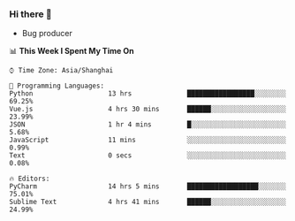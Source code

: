 ### Hi there 👋
* Bug producer
<!--START_SECTION:waka-->
📊 **This Week I Spent My Time On** 

```text
⌚︎ Time Zone: Asia/Shanghai

💬 Programming Languages: 
Python                   13 hrs              █████████████████░░░░░░░░   69.25% 
Vue.js                   4 hrs 30 mins       ██████░░░░░░░░░░░░░░░░░░░   23.99% 
JSON                     1 hr 4 mins         █░░░░░░░░░░░░░░░░░░░░░░░░   5.68% 
JavaScript               11 mins             ░░░░░░░░░░░░░░░░░░░░░░░░░   0.99% 
Text                     0 secs              ░░░░░░░░░░░░░░░░░░░░░░░░░   0.08%

🔥 Editors: 
PyCharm                  14 hrs 5 mins       ██████████████████░░░░░░░   75.01% 
Sublime Text             4 hrs 41 mins       ██████░░░░░░░░░░░░░░░░░░░   24.99%

```


<!--END_SECTION:waka-->
